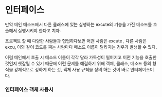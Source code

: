 # 인터페이스

만약 메인 메소드에서 다른 클래스에 있는 실행하는 excute의 기능을 가진 메소드를 호출해서 실행시켜야 한다고 치자.

프로젝트 할 때 다양한 사람들과 협업하다보면 어떤 사람은 excute , 다른 사람은 excu, 이와 같이 코드를 짜는 사람마다 메소드 이름이 달라지는 경우가 발생할 수 있다.

이럼 메인에서 호출 시 메소드 이름이 각각 달라 가독성이 떨어지고 어떤 기능을 호출한 것인지 헷갈릴 수 있기 때문에 이런 문제를 해결하기 위해 객체, 클래스, 메소드 등의 형식을 강제적으로 정하게 하는 것, 객체 사용 규칙을 정의 하는 것이 바로 인터페이스이다.



### 인터페이스 객체 사용시